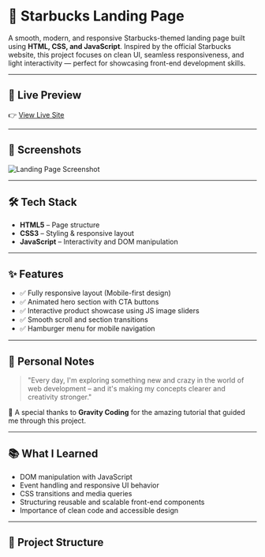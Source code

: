 # 🥤 Starbucks Landing Page

A smooth, modern, and responsive Starbucks-themed landing page built using **HTML, CSS, and JavaScript**. Inspired by the official Starbucks website, this project focuses on clean UI, seamless responsiveness, and light interactivity — perfect for showcasing front-end development skills.

---

## 🚀 Live Preview

👉 [View Live Site](https://your-live-site-link.com)

---

## 📸 Screenshots

![Landing Page Screenshot](link-to-screenshot-if-available)

---

## 🛠️ Tech Stack

- **HTML5** – Page structure  
- **CSS3** – Styling & responsive layout  
- **JavaScript** – Interactivity and DOM manipulation  

---

## ✨ Features

- ✅ Fully responsive layout (Mobile-first design)
- ✅ Animated hero section with CTA buttons
- ✅ Interactive product showcase using JS image sliders
- ✅ Smooth scroll and section transitions
- ✅ Hamburger menu for mobile navigation

---

## 📍 Personal Notes

> "Every day, I'm exploring something new and crazy in the world of web development – and it's making my concepts clearer and creativity stronger."

🎉 A special thanks to **Gravity Coding** for the amazing tutorial that guided me through this project.

---

## 📚 What I Learned

- DOM manipulation with JavaScript  
- Event handling and responsive UI behavior  
- CSS transitions and media queries  
- Structuring reusable and scalable front-end components  
- Importance of clean code and accessible design

---

## 📂 Project Structure

